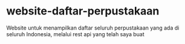 # website-daftar-perpustakaan
Website untuk menampilkan daftar seluruh perpustakaan yang ada di seluruh Indonesia, melalui rest api yang telah saya buat
